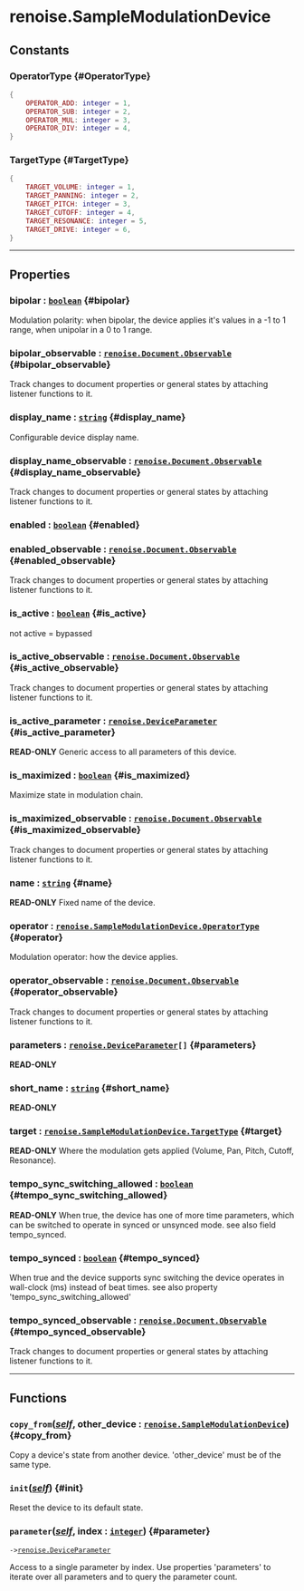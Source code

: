 # renoise.SampleModulationDevice  
## Constants
### OperatorType {#OperatorType}
```lua
{
    OPERATOR_ADD: integer = 1,
    OPERATOR_SUB: integer = 2,
    OPERATOR_MUL: integer = 3,
    OPERATOR_DIV: integer = 4,
}
```
### TargetType {#TargetType}
```lua
{
    TARGET_VOLUME: integer = 1,
    TARGET_PANNING: integer = 2,
    TARGET_PITCH: integer = 3,
    TARGET_CUTOFF: integer = 4,
    TARGET_RESONANCE: integer = 5,
    TARGET_DRIVE: integer = 6,
}
```
  

---  
## Properties
### bipolar : [`boolean`](../../API/builtins/boolean.md) {#bipolar}
Modulation polarity:
when bipolar, the device applies it's values in a -1 to 1 range,
when unipolar in a 0 to 1 range.

### bipolar_observable : [`renoise.Document.Observable`](../../API/renoise/renoise.Document.Observable.md) {#bipolar_observable}
Track changes to document properties or general states by attaching listener
functions to it.

### display_name : [`string`](../../API/builtins/string.md) {#display_name}
Configurable device display name.

### display_name_observable : [`renoise.Document.Observable`](../../API/renoise/renoise.Document.Observable.md) {#display_name_observable}
Track changes to document properties or general states by attaching listener
functions to it.

### enabled : [`boolean`](../../API/builtins/boolean.md) {#enabled}
### enabled_observable : [`renoise.Document.Observable`](../../API/renoise/renoise.Document.Observable.md) {#enabled_observable}
Track changes to document properties or general states by attaching listener
functions to it.

### is_active : [`boolean`](../../API/builtins/boolean.md) {#is_active}
not active = bypassed

### is_active_observable : [`renoise.Document.Observable`](../../API/renoise/renoise.Document.Observable.md) {#is_active_observable}
Track changes to document properties or general states by attaching listener
functions to it.

### is_active_parameter : [`renoise.DeviceParameter`](../../API/renoise/renoise.DeviceParameter.md) {#is_active_parameter}
**READ-ONLY** Generic access to all parameters of this device.

### is_maximized : [`boolean`](../../API/builtins/boolean.md) {#is_maximized}
Maximize state in modulation chain.

### is_maximized_observable : [`renoise.Document.Observable`](../../API/renoise/renoise.Document.Observable.md) {#is_maximized_observable}
Track changes to document properties or general states by attaching listener
functions to it.

### name : [`string`](../../API/builtins/string.md) {#name}
**READ-ONLY** Fixed name of the device.

### operator : [`renoise.SampleModulationDevice.OperatorType`](renoise.SampleModulationDevice.md#OperatorType) {#operator}
Modulation operator: how the device applies.

### operator_observable : [`renoise.Document.Observable`](../../API/renoise/renoise.Document.Observable.md) {#operator_observable}
Track changes to document properties or general states by attaching listener
functions to it.

### parameters : [`renoise.DeviceParameter`](../../API/renoise/renoise.DeviceParameter.md)`[]` {#parameters}
**READ-ONLY**

### short_name : [`string`](../../API/builtins/string.md) {#short_name}
**READ-ONLY**

### target : [`renoise.SampleModulationDevice.TargetType`](renoise.SampleModulationDevice.md#TargetType) {#target}
**READ-ONLY** Where the modulation gets applied (Volume,
Pan, Pitch, Cutoff, Resonance).

### tempo_sync_switching_allowed : [`boolean`](../../API/builtins/boolean.md) {#tempo_sync_switching_allowed}
**READ-ONLY** When true, the device has one of more time parameters,
which can be switched to operate in synced or unsynced mode.
 see also field tempo_synced.

### tempo_synced : [`boolean`](../../API/builtins/boolean.md) {#tempo_synced}
When true and the device supports sync switching the device operates
in wall-clock (ms) instead of beat times.
see also property 'tempo_sync_switching_allowed'

### tempo_synced_observable : [`renoise.Document.Observable`](../../API/renoise/renoise.Document.Observable.md) {#tempo_synced_observable}
Track changes to document properties or general states by attaching listener
functions to it.

  

---  
## Functions
### `copy_from`([*self*](../../API/builtins/self.md), other_device : [`renoise.SampleModulationDevice`](../../API/renoise/renoise.SampleModulationDevice.md)) {#copy_from}
Copy a device's state from another device. 'other_device' must be of the
same type.
### `init`([*self*](../../API/builtins/self.md)) {#init}
Reset the device to its default state.
### `parameter`([*self*](../../API/builtins/self.md), index : [`integer`](../../API/builtins/integer.md)) {#parameter}
`->`[`renoise.DeviceParameter`](../../API/renoise/renoise.DeviceParameter.md)  

Access to a single parameter by index. Use properties 'parameters' to iterate
over all parameters and to query the parameter count.  

